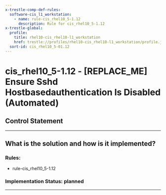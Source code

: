 ```yaml
---
x-trestle-comp-def-rules:
  software-cis_l1_workstation:
    - name: rule-cis_rhel10_5-1.12
      description: Rule for cis_rhel10_5-1.12
x-trestle-global:
  profile:
    title: rhel10-cis_rhel10-l1_workstation
    href: trestle://profiles/rhel10-cis_rhel10-l1_workstation/profile.json
  sort-id: cis_rhel10_5-01.12
---
```


# cis_rhel10_5-1.12 - \[REPLACE_ME\] Ensure Sshd Hostbasedauthentication Is Disabled (Automated)

## Control Statement

______________________________________________________________________

## What is the solution and how is it implemented?

<!-- For implementation status enter one of: implemented, partial, planned, alternative, not-applicable -->

<!-- Note that the list of rules under ### Rules: is read-only and changes will not be captured after assembly to JSON -->

<!-- Add control implementation description here for control: cis_rhel10_5-1.12 -->

### Rules:

  - rule-cis_rhel10_5-1.12

### Implementation Status: planned

______________________________________________________________________

